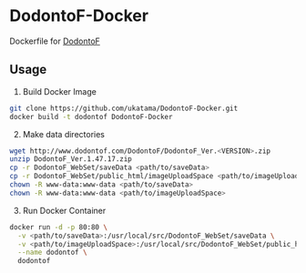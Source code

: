 # DodontoF-Docker
Dockerfile for [DodontoF](http://www.dodontof.com/)

## Usage
1. Build Docker Image
  ```sh
  git clone https://github.com/ukatama/DodontoF-Docker.git
  docker build -t dodontof DodontoF-Docker
  ```

2. Make data directories
  ```sh
  wget http://www.dodontof.com/DodontoF/DodontoF_Ver.<VERSION>.zip
  unzip DodontoF_Ver.1.47.17.zip
  cp -r DodontoF_WebSet/saveData <path/to/saveData>
  cp -r DodontoF_WebSet/public_html/imageUploadSpace <path/to/imageUploadSpace>
  chown -R www-data:www-data <path/to/saveData>
  chown -R www-data:www-data <path/to/imageUploadSpace>
  ```

3. Run Docker Container
  ```sh
  docker run -d -p 80:80 \
    -v <path/to/saveData>:/usr/local/src/DodontoF_WebSet/saveData \
    -v <path/to/imageUploadSpace>:/usr/local/src/DodontoF_WebSet/public_html/imageUploadSpace \
    --name dodontof \
    dodontof
```
